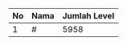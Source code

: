 | No | Nama            | Jumlah Level |
|----|-----------------|--------------|
| 1  | #    |    5958        |
